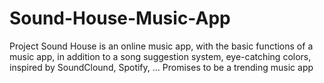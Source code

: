 # Sound-House-Music-App
Project Sound House is an online music app, with the basic functions of a music app, in addition to a song suggestion system, eye-catching colors, inspired by SoundClound, Spotify, ... Promises to be a trending music app
